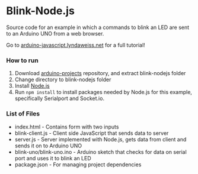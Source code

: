 # Blink-Node.js
Source code for an example in which a commands to blink an LED are sent to an Arduino UNO from a web browser.

Go to [arduino-javascript.lyndaweiss.net](http://arduino-javascript.lyndaweiss.net/overview) for a full tutorial!

### How to run
1. Download [arduino-projects](../master) repository, and extract blink-nodejs folder
2. Change directory to blink-nodejs folder
3. Install [Node.js](https://nodejs.org/en/)
4. Run `npm install` to install packages needed by Node.js for this example, specifically Serialport and Socket.io.

### List of Files
- index.html - Contains form with two inputs
- blink-client.js - Client side JavaScript that sends data to server
- server.js - Server implemented with Node.js, gets data from client and sends it on to Arduino UNO
- blink-uno/blink-uno.ino - Arduino sketch that checks for data on serial port and uses it to blink an LED
- package.json - For managing project dependencies
